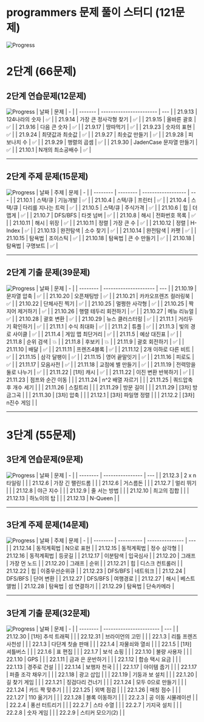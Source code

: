 # programmers 문제 풀이 스터디 (121문제)

![Progress](https://progress-bar.dev/45/?title=done&scale=100&width=300)

# 2단계 (66문제)

## 2단계 연습문제(12문제)
![Progress](https://progress-bar.dev/100/?title=done&scale=100&width=100)
| 날짜    | 문제                    | -   |
| ------- | ----------------------- | --- |
| 21.9.13 | 124나라의 숫자          | ✅  |
| 21.9.14 | 가장 큰 정사각형 찾기   | ✅  |
| 21.9.15 | 올바른 괄호             | ✅  |
| 21.9.16 | 다음 큰 숫자            | ✅  |
| 21.9.17 | 땅따먹기                | ✅  |
| 21.9.23 | 숫자의 표현             | ✅  |
| 21.9.24 | 최댓값과 최솟값         | ✅  |
| 21.9.27 | 최솟값 만들기           | ✅  |
| 21.9.28 | 피보나치 수             | ✅  |
| 21.9.29 | 행렬의 곱셈             | ✅  |
| 21.9.30 | JadenCase 문자열 만들기 | ✅  |
| 21.10.1 | N개의 최소공배수        | ✅  |

---

## 2단계 주제 문제(15문제)
![Progress](https://progress-bar.dev/100/?title=done&scale=100&width=100)
| 날짜     | 주제     | 문제               | -   |
| -------- | -------- | ------------------ | --- |
| 21.10.1  | 스택/큐  | 기능개발           | ✅  |
| 21.10.4  | 스택/큐  | 프린터             | ✅  |
| 21.10.4  | 스택/큐  | 다리를 지나는 트럭 | ✅  |
| 21.10.5  | 스택/큐  | 주식가격           | ✅  |
| 21.10.6  | 힙       | 더 맵게            | ✅  |
| 21.10.7  | DFS/BFS  | 타겟 넘버          | ✅  |
| 21.10.8  | 해시     | 전화번호 목록      | ✅  |
| 21.10.11 | 해시     | 위장               | ✅  |
| 21.10.11 | 정렬     | 가장 큰 수         | ✅  |
| 21.10.12 | 정렬     | H-Index            | ✅  |
| 21.10.13 | 완전탐색 | 소수 찾기          | ✅  |
| 21.10.14 | 완전탐색 | 카펫               | ✅  |
| 21.10.15 | 탐욕법   | 조이스틱           | ✅  |
| 21.10.18 | 탐욕법   | 큰 수 만들기       | ✅  |
| 21.10.18 | 탐욕법   | 구명보트           | ✅  |

---

## 2단계 기출 문제(39문제)
![Progress](https://progress-bar.dev/72/?title=done&scale=100&width=100)
| 날짜     | 문제                  | -   |
| -------- | --------------------- | --- |
| 21.10.19 | 문자열 압축           | ✅  |
| 21.10.20 | 오픈채팅방            | ✅  |
| 21.10.21 | 카카오프렌즈 컬러링북 | ✅  |
| 21.10.22 | 단체사진 찍기         | ✅  |
| 21.10.25 | 멀쩡한 사각형         | ✅  |
| 21.10.25 | 짝지어 제거하기       | ✅  |
| 21.10.26 | 행렬 테두리 회전하기  | ✅  |
| 21.10.27 | 메뉴 리뉴얼           | ✅  |
| 21.10.28 | 괄호 변환             | ✅  |
| 21.10.29 | 뉴스 클러스터링       | ✅  |
| 21.11.1  | 거리두기 확인하기     | ✅  |
| 21.11.1  | 수식 최대화           | ✅  |
| 21.11.2  | 튜플                  | ✅  |
| 21.11.3  | 빛의 경로 사이클      | ✅  |
| 21.11.4  | 게임 맵 최단거리      | ✅  |
| 21.11.5  | 예상 대진표           | ✅  |
| 21.11.8  | 순위 검색             | 💥  |
| 21.11.8  | 후보키                | 💥  |
| 21.11.9  | 괄호 회전하기         |  ✅   |
| 21.11.10 | 배달                  |  ✅   |
| 21.11.11 | 프렌즈4블록           |  ✅   |
| 21.11.12 | 2개 이하로 다른 비트  |  ✅  |
| 21.11.15 | 삼각 달팽이           |  ✅  |
| 21.11.15 | 영어 끝말잇기         |  ✅  |
| 21.11.16 | 피로도      |  ✅  |
| 21.11.17 | 모음사전       |  ✅  |
| 21.11.18 | 교점에 별 만들기       |  ✅  |
| 21.11.19 | 전력망을 둘로 나누기       |  ✅  |
| 21.11.22 | [1차] 캐시            |   ✅  |
| 21.11.22 | 이진 변환 반복하기    |   ✅  |
| 21.11.23 | 점프와 순간 이동      |     |
| 21.11.24 | n^2 배열 자르기      |     |
| 21.11.25 | 쿼드압축 후 개수 세기 |     |
| 21.11.26 | 스킬트리              |     |
| 21.11.29 | 방문 길이             |     |
| 21.11.29 | [3차] 방금그곡        |     |
| 21.11.30 | [3차] 압축            |     |
| 21.12.1 | [3차] 파일명 정렬     |     |
| 21.12.2 | [3차] n진수 게임      |     |

---

# 3단계 (55문제)

## 3단계 연습문제(9문제)
![Progress](https://progress-bar.dev/0/?title=done&scale=100&width=100)
| 날짜     | 문제             | -   |
| -------- | ---------------- | --- |
| 21.12.3 | 2 x n 타일링     |     |
| 21.12.6  | 가장 긴 팰린드롬 |     |
| 21.12.6  | 거스름돈         |     |
| 21.12.7  | 멀리 뛰기        |     |
| 21.12.8  | 야근 지수        |     |
| 21.12.9  | 줄 서는 방법     |     |
| 21.12.10  | 최고의 집합      |     |
| 21.12.13  | 하노이의 탑      |     |
| 21.12.13  | N-Queen          |     |

---

## 3단계 주제 문제(14문제)
![Progress](https://progress-bar.dev/0/?title=done&scale=100&width=100)
| 날짜     | 주제       | 문제            | -   |
| -------- | ---------- | --------------- | --- |
| 21.12.14 | 동적계획법 | N으로 표현      |
| 21.12.15 | 동적계획법 | 정수 삼각형     |
| 21.12.16 | 동적계획법 | 등굣길          |
| 21.12.17 | 이분탐색   | 입국심사        |
| 21.12.20 | 그래프     | 가장 먼 노드    |
| 21.12.20 | 그래프     | 순위            |
| 21.12.21 | 힙         | 디스크 컨트롤러 |
| 21.12.22 | 힙         | 이중우선순위큐  |
| 21.12.23 | DFS/BFS    | 네트워크        |
| 21.12.24 | DFS/BFS    | 단어 변환       |
| 21.12.27 | DFS/BFS    | 여행경로        |
| 21.12.27 | 해시       | 베스트앨범      |
| 21.12.28 | 탐욕법     | 섬 연결하기     |
| 21.12.29 | 탐욕법     | 단속카메라      |

---

## 3단계 기출 문제(32문제)
![Progress](https://progress-bar.dev/0/?title=done&scale=100&width=100)
| 날짜     | 문제                    | -   |
| -------- | ----------------------- | --- |
| 21.12.30 | [1차] 추석 트래픽       |     |
| 22.12.31 | 브라이언의 고민         |     |
| 22.1.3 | 리틀 프렌즈 사천성      |     |
| 22.1.3 | 다단계 칫솔 판매        |     |
| 22.1.4 | 자물쇠와 열쇠           |     |
| 22.1.5   | [1차] 셔틀버스         |     |
| 22.1.6   | 표 편집                 |     |
| 22.1.7   | 보석 쇼핑               |     |
| 22.1.10   | 불량 사용자             |     |
| 22.1.10   | GPS                     |     |
| 22.1.11   | 금과 은 운반하기        |     |
| 22.1.12  | 합승 택시 요금          |     |
| 22.1.13  | 경주로 건설             |     |
| 22.1.14  | 보행자 천국             |     |
| 22.1.17  | 아이템 줍기             |     |
| 22.1.17  | 퍼즐 조각 채우기 |     |
| 22.1.18  | 광고 삽입               |     |
| 22.1.19  | 기둥과 보 설치          |     |
| 22.1.20  | 길 찾기 게임            |     |
| 22.1.21  | 징검다리 건너기         |     |
| 22.1.24  | 모두 0으로 만들기       |     |
| 22.1.24  | 카드 짝 맞추기          |     |
| 22.1.25  | 외벽 점검               |     |
| 22.1.26  | 매칭 점수               |     |
| 22.1.27  | 110 옮기기              |     |
| 22.1.28  | 블록 이동하기           |     |
| 22.2.3  | 공 이동 시뮬레이션           |     |
| 22.2.4  | 풍선 터트리기           |     |
| 22.2.7  | 스타 수열               |     |
| 22.2.7  | 기지국 설치             |     |
| 22.2.8  | 숫자 게임               |     |
| 22.2.9   | 스티커 모으기(2)        |     |
